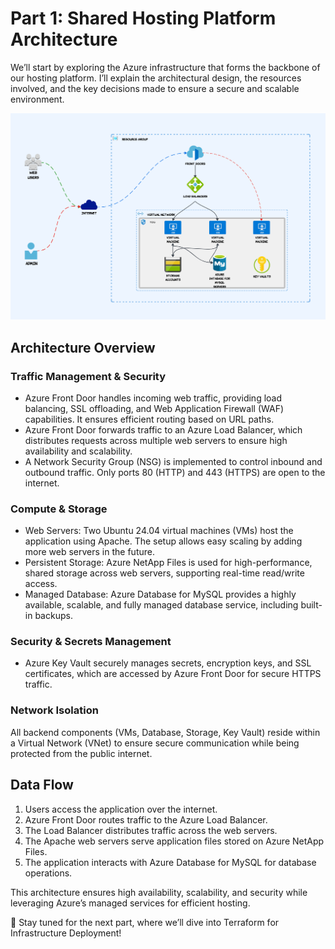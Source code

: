 # Part 1: Shared Hosting Platform Architecture
We’ll start by exploring the Azure infrastructure that forms the backbone of our hosting platform. I’ll explain the architectural design, the resources involved, and the key decisions made to ensure a secure and scalable environment.

![Architecture](../images/net_diag.png)

## Architecture Overview
### Traffic Management & Security
- Azure Front Door handles incoming web traffic, providing load balancing, SSL offloading, and Web Application Firewall (WAF) capabilities. It ensures efficient routing based on URL paths.
- Azure Front Door forwards traffic to an Azure Load Balancer, which distributes requests across multiple web servers to ensure high availability and scalability.
- A Network Security Group (NSG) is implemented to control inbound and outbound traffic. Only ports 80 (HTTP) and 443 (HTTPS) are open to the internet.

### Compute & Storage
- Web Servers: Two Ubuntu 24.04 virtual machines (VMs) host the application using Apache. The setup allows easy scaling by adding more web servers in the future.
- Persistent Storage: Azure NetApp Files is used for high-performance, shared storage across web servers, supporting real-time read/write access.
- Managed Database: Azure Database for MySQL provides a highly available, scalable, and fully managed database service, including built-in backups.

### Security & Secrets Management
- Azure Key Vault securely manages secrets, encryption keys, and SSL certificates, which are accessed by Azure Front Door for secure HTTPS traffic.

### Network Isolation
All backend components (VMs, Database, Storage, Key Vault) reside within a Virtual Network (VNet) to ensure secure communication while being protected from the public internet.

## Data Flow
1. Users access the application over the internet.
2. Azure Front Door routes traffic to the Azure Load Balancer.
3. The Load Balancer distributes traffic across the web servers.
4. The Apache web servers serve application files stored on Azure NetApp Files.
5. The application interacts with Azure Database for MySQL for database operations.

This architecture ensures high availability, scalability, and security while leveraging Azure’s managed services for efficient hosting.

🚀 Stay tuned for the next part, where we’ll dive into Terraform for Infrastructure Deployment!
